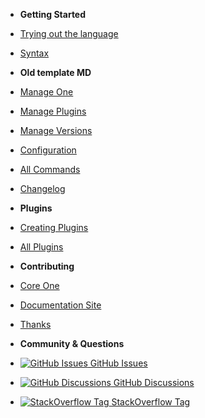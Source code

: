 <!-- _sidebar.md -->

- **Getting Started**
- [Trying out the language](en/trying-out-the-language)
- [Syntax](en/syntax)

- **Old template MD**
- [Manage One](en/core-manage-One)
- [Manage Plugins](en/core-manage-plugins)
- [Manage Versions](en/core-manage-versions)
- [Configuration](en/core-configuration)
- [All Commands](en/core-commands)
- [Changelog](en/changelog) <!-- pulls in changelog from repo -->
- **Plugins**
- [Creating Plugins](en/plugins-create)
- [All Plugins](en/plugins-all) <!-- pulls in One-vm/One-plugins readme -->
- **Contributing**
- [Core One](en/contributing-core-One)
- [Documentation Site](en/contributing-doc-site)
- [Thanks](en/thanks)
- **Community & Questions**
- [![GitHub Issues](https://icongr.am/simple/github.svg?color=808080&size=16) GitHub Issues](https://github.com/One-Language/One/issues)
- [![GitHub Discussions](https://icongr.am/simple/github.svg?color=808080&size=16) GitHub Discussions](https://github.com/One-Language/One/discussions)
- [![StackOverflow Tag](https://icongr.am/fontawesome/stack-overflow.svg?size=16&color=808080) StackOverflow Tag](https://stackoverflow.com/questions/tagged/one-language)
